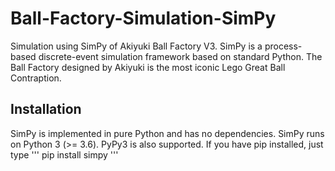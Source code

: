 # Ball-Factory-Simulation-SimPy
Simulation using SimPy of Akiyuki Ball Factory V3. SimPy is a process-based discrete-event simulation framework based on standard Python. The Ball Factory designed by Akiyuki is the most iconic Lego Great Ball Contraption.


## Installation
SimPy is implemented in pure Python and has no dependencies. SimPy runs on Python 3 (>= 3.6). PyPy3 is also supported. If you have pip installed, just type
'''
pip install simpy
'''
